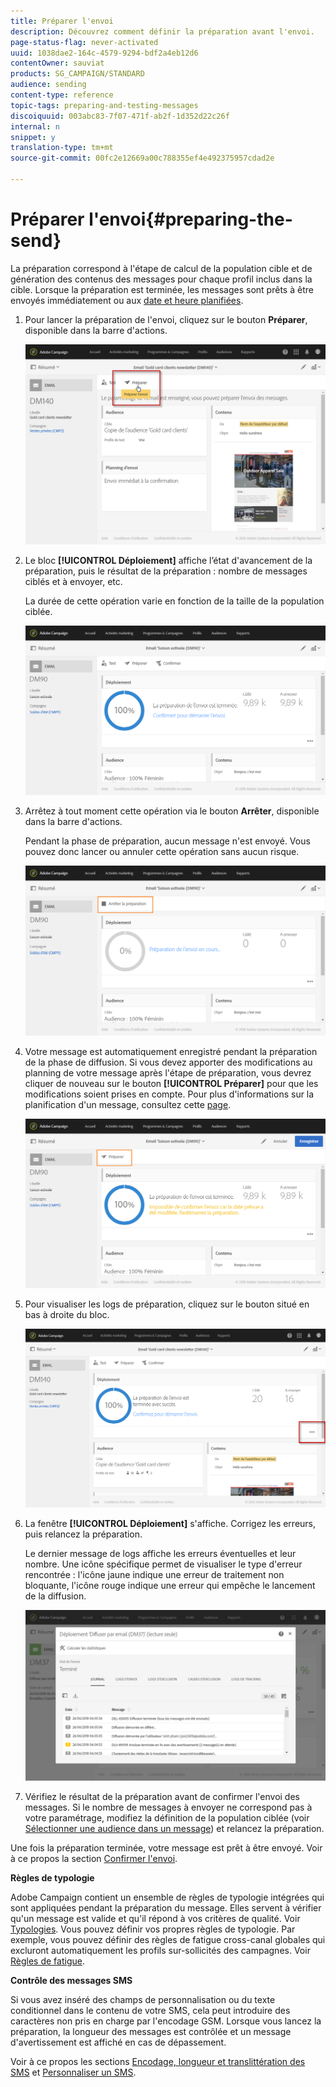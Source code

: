 ```yaml
---
title: Préparer l'envoi
description: Découvrez comment définir la préparation avant l'envoi.
page-status-flag: never-activated
uuid: 1038dae2-164c-4579-9294-bdf2a4eb12d6
contentOwner: sauviat
products: SG_CAMPAIGN/STANDARD
audience: sending
content-type: reference
topic-tags: preparing-and-testing-messages
discoiquuid: 003abc83-7f07-471f-ab2f-1d352d22c26f
internal: n
snippet: y
translation-type: tm+mt
source-git-commit: 00fc2e12669a00c788355ef4e492375957cdad2e

---
```



# Préparer l'envoi{#preparing-the-send}

La préparation correspond à l'étape de calcul de la population cible et de génération des contenus des messages pour chaque profil inclus dans la cible. Lorsque la préparation est terminée, les messages sont prêts à être envoyés immédiatement ou aux [date et heure planifiées](../../sending/using/about-scheduling-messages.md).

1. Pour lancer la préparation de l'envoi, cliquez sur le bouton **Préparer**, disponible dans la barre d'actions.

   ![](assets/preparing_delivery_2.png)

1. Le bloc **[!UICONTROL Déploiement]** affiche l’état d'avancement de la préparation, puis le résultat de la préparation : nombre de messages ciblés et à envoyer, etc.

   La durée de cette opération varie en fonction de la taille de la population ciblée.

   ![](assets/preparing_delivery.png)

1. Arrêtez à tout moment cette opération via le bouton **Arrêter**, disponible dans la barre d'actions.

   Pendant la phase de préparation, aucun message n'est envoyé. Vous pouvez donc lancer ou annuler cette opération sans aucun risque.

   ![](assets/preparing_delivery_6.png)

1. Votre message est automatiquement enregistré pendant la préparation de la phase de diffusion. Si vous devez apporter des modifications au planning de votre message après l'étape de préparation, vous devrez cliquer de nouveau sur le bouton **[!UICONTROL Préparer]** pour que les modifications soient prises en compte. Pour plus d'informations sur la planification d'un message, consultez cette [page](../../sending/using/about-scheduling-messages.md).

   ![](assets/preparing_delivery_5.png)

1. Pour visualiser les logs de préparation, cliquez sur le bouton situé en bas à droite du bloc.

   ![](assets/preparing_delivery_4.png)

1. La fenêtre **[!UICONTROL Déploiement]** s'affiche. Corrigez les erreurs, puis relancez la préparation.

   Le dernier message de logs affiche les erreurs éventuelles et leur nombre. Une icône spécifique permet de visualiser le type d'erreur rencontrée : l'icône jaune indique une erreur de traitement non bloquante, l'icône rouge indique une erreur qui empêche le lancement de la diffusion.

   ![](assets/preparing_delivery_3.png)

1. Vérifiez le résultat de la préparation avant de confirmer l'envoi des messages. Si le nombre de messages à envoyer ne correspond pas à votre paramétrage, modifiez la définition de la population ciblée (voir [Sélectionner une audience dans un message](../../audiences/using/selecting-an-audience-in-a-message.md)) et relancez la préparation.

Une fois la préparation terminée, votre message est prêt à être envoyé. Voir à ce propos la section [Confirmer l'envoi](../../sending/using/confirming-the-send.md).

**Règles de typologie**

Adobe Campaign contient un ensemble de règles de typologie intégrées qui sont appliquées pendant la préparation du message. Elles servent à vérifier qu'un message est valide et qu'il répond à vos critères de qualité. Voir [Typologies](../../administration/using/about-typology-rules.md). Vous pouvez définir vos propres règles de typologie. Par exemple, vous pouvez définir des règles de fatigue cross-canal globales qui excluront automatiquement les profils sur-sollicités des campagnes. Voir [Règles de fatigue](../../administration/using/fatigue-rules.md).

**Contrôle des messages SMS**

Si vous avez inséré des champs de personnalisation ou du texte conditionnel dans le contenu de votre SMS, cela peut introduire des caractères non pris en charge par l'encodage GSM. Lorsque vous lancez la préparation, la longueur des messages est contrôlée et un message d'avertissement est affiché en cas de dépassement.

Voir à ce propos les sections [Encodage, longueur et translittération des SMS](../../administration/using/configuring-sms-channel.md#sms-encoding--length-and-transliteration) et [Personnaliser un SMS](../../channels/using/personalizing-sms-messages.md).
